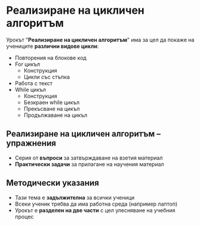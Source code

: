 # Реализиране на цикличен алгоритъм 

Урокът "**Реализиране на цикличен алгоритъм**" има за цел да покаже на учениците **различни видове цикли**:
 - Повторения на блокове код
 - For цикъл
   - Конструкция
   - Цикли със стъпка
 - Работа с текст
 - ͏While цикъл
   - Конструкция
   - Безкраен while цикъл
   - Прекъсване на цикъл
   - Продължаване на цикъл

## Реализиране на цикличен алгоритъм – упражнения
  - Серия от **въпроси** за затвърждаване на взетия материал
  - **Практически задачи** за прилагане на научения материал

## Методически указания
  - Тази тема е **задължителна** за всички ученици
  - Всеки ученик трябва да има работна среда (например лаптоп)
  - Урокът е **разделен на две части** с цел улесняване на учебния процес
